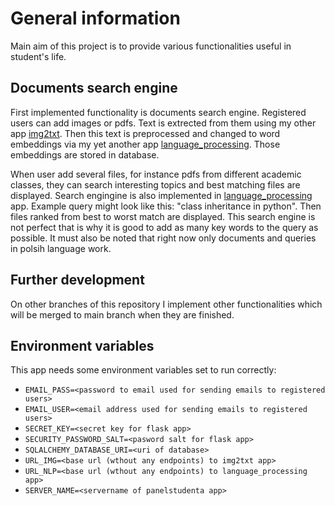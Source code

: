 # General information

Main aim of this project is to provide various functionalities useful in student's life. 

## Documents search engine
First implemented functionality is documents search engine. 
Registered users can add images or pdfs. Text is extrected from them using my other app [img2txt][i2t]. Then this text is preprocessed and changed to
word embeddings via my yet another app [language_processing][lp]. Those embeddings are stored in database. 

When user add several files, for instance pdfs from different academic classes, they can search interesting topics and best matching files are displayed.
Search engingine is also implemented in [language_processing][lp] app. Example query might look like this: "class inheritance in python". Then files ranked 
from best to worst match are displayed. This search engine is not perfect that is why it is good to add as many key words to the query as possible. It must also
be noted that right now only documents and queries in polsih language work.

## Further development
On other branches of this repository I implement other functionalities which will be merged to main branch when they are finished.

## Environment variables
This app needs some environment variables set to run correctly:

- ```EMAIL_PASS=<password to email used for sending emails to registered users>```
- ```EMAIL_USER=<email address used for sending emails to registered users>```
- ```SECRET_KEY=<secret key for flask app>```
- ```SECURITY_PASSWORD_SALT=<pasword salt for flask app>```
- ```SQLALCHEMY_DATABASE_URI=<uri of database>```
- ```URL_IMG=<base url (wthout any endpoints) to img2txt app>```
- ```URL_NLP=<base url (wthout any endpoints) to language_processing app>```
- ```SERVER_NAME=<servername of panelstudenta app>```

[i2t]:<https://github.com/wojciechzyla/img2txt>
[lp]:<https://github.com/wojciechzyla/language_processing>
